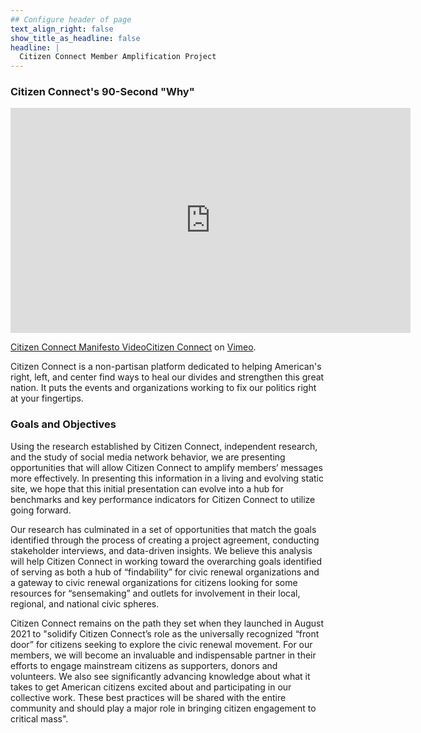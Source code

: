 ```yaml
---
## Configure header of page
text_align_right: false
show_title_as_headline: false
headline: |
  Citizen Connect Member Amplification Project
---
```


### Citizen Connect's 90-Second "Why"

<iframe src="https://player.vimeo.com/video/588459808?h=03b858ebff&title=0&byline=0" width="640" height="360" frameborder="0" allow="autoplay; fullscreen; picture-in-picture" allowfullscreen></iframe>
<p><a href="https://vimeo.com/588459808">Citizen Connect Manifesto Video<a href="https://vimeo.com/user146281932">Citizen Connect</a> on <a href="https://vimeo.com">Vimeo</a>.</p>
<p>Citizen Connect is a non-partisan platform dedicated to helping American&#039;s right, left, and center find ways to heal our divides and strengthen this great nation. It puts the events and organizations working to fix our politics right at your fingertips.</p>

### Goals and Objectives

Using the research established by Citizen Connect, independent research, and the study of social media network behavior, we are presenting opportunities that will allow Citizen Connect to amplify members’ messages more effectively. In presenting this information in a living and evolving static site, we hope that this initial presentation can evolve into a hub for benchmarks and key performance indicators for Citizen Connect to utilize going forward. 

Our research has culminated in a set of opportunities that match the goals identified through the process of creating a project agreement, conducting stakeholder interviews, and data-driven insights. We believe this analysis will help Citizen Connect in working toward the overarching goals identified of serving as both a hub of “findability” for civic renewal organizations and a gateway to civic renewal organizations for citizens looking for some resources for “sensemaking” and outlets for involvement in their local, regional, and national civic spheres. 

Citizen Connect remains on the path they set when they launched in August 2021 to "solidify Citizen Connect’s role as the universally recognized “front door” for citizens seeking to explore the civic renewal movement. For our members, we will become an invaluable and indispensable partner in their efforts to engage mainstream citizens as supporters, donors and volunteers. We also see significantly advancing knowledge about what it takes to get American citizens excited about and participating in our collective work. These best practices will be shared with the entire community and should play a major role in bringing citizen engagement to critical mass".